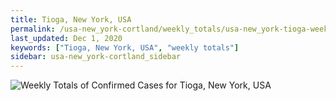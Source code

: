 ```yaml
---
title: Tioga, New York, USA
permalink: /usa-new_york-cortland/weekly_totals/usa-new_york-tioga-weekly_totals.html
last_updated: Dec 1, 2020
keywords: ["Tioga, New York, USA", "weekly totals"]
sidebar: usa-new_york-cortland_sidebar
---
```


![Weekly Totals of Confirmed Cases for Tioga, New York, USA](/covid_tracker/images/graphs/usa-new_york-tioga-weekly_totals_graph.png)
